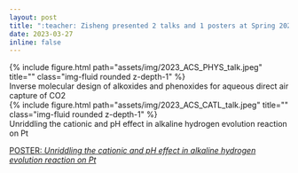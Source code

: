 ```yaml
---
layout: post
title: ":teacher: Zisheng presented 2 talks and 1 posters at Spring 2023 ACS meeting!"
date: 2023-03-27 
inline: false
---
```


<div class="row">
    <div class="col-sm mt-3 mt-md-0">
        {% include figure.html path="assets/img/2023_ACS_PHYS_talk.jpeg" title="" class="img-fluid rounded z-depth-1" %}
    </div>
</div>
<div class="caption">
    Inverse molecular design of alkoxides and phenoxides for aqueous direct air capture of CO2
</div>


<div class="row">
    <div class="col-sm mt-3 mt-md-0">
        {% include figure.html path="assets/img/2023_ACS_CATL_talk.jpeg" title="" class="img-fluid rounded z-depth-1" %}
    </div>
</div>
<div class="caption">
    Unriddling the cationic and pH effect in alkaline hydrogen evolution reaction on Pt
</div>


[POSTER: *Unriddling the cationic and pH effect in alkaline hydrogen evolution reaction on Pt*](https://zishengz.github.io/docs/posters/poster_2023_acs_spring.pdf)

